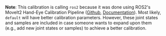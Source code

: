 **Note**: This calibration is calling `ros2` because it was done using ROS2's MoveIt2 Hand-Eye Calibration Pipeline ([Github](https://github.com/AndrejOrsula/moveit2_calibration/tree/ros2_port), [Documentation](https://moveit.picknik.ai/main/doc/examples/hand_eye_calibration/hand_eye_calibration_tutorial.html)). Most likely, `default` will have better calibration parameters. However, these joint states and samples are included in case someone wants to expand upon them (e.g., add new joint states or samples) to achieve a better calibration.